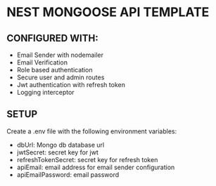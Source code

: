 # NEST MONGOOSE API TEMPLATE

## CONFIGURED WITH:
- Email Sender with nodemailer
- Email Verification
- Role based authentication
- Secure user and admin routes 
- Jwt authentication with refresh token
- Logging interceptor

## SETUP
  Create a .env file with the following environment variables:
  - dbUrl: Mongo db database url
  - jwtSecret: secret key for jwt
  - refreshTokenSecret: secret key for refresh token
  - apiEmail: email address for email sender configuration
  - apiEmailPassword: email password